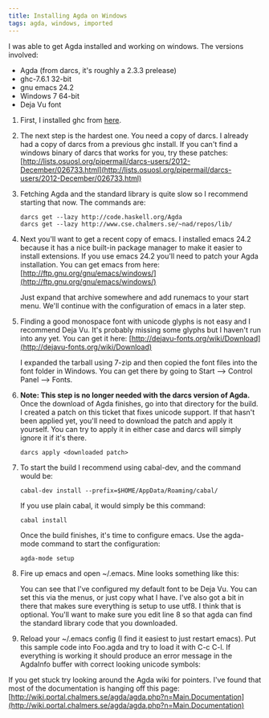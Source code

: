 ```yaml
---
title: Installing Agda on Windows
tags: agda, windows, imported
---
```


I was able to get Agda installed and working on windows. The versions involved:

  * Agda (from darcs, it's roughly a 2.3.3 prelease)
  * ghc-7.6.1 32-bit
  * gnu emacs 24.2
  * Windows 7 64-bit
  * Deja Vu font

  1. First, I installed ghc from
     [here](http://www.haskell.org/ghc/download_ghc_7_6_1).
  
  1. The next step is the hardest one. You need a copy of darcs. I already had
     a copy of darcs from a previous ghc install. If you can't find a windows
     binary of darcs that works for you, try these patches:
     [http://lists.osuosl.org/pipermail/darcs-users/2012-December/026733.html](http://lists.osuosl.org/pipermail/darcs-users/2012-December/026733.html)
  
  
  1. Fetching Agda and the standard library is quite slow so I recommend starting that now. The commands are:

         darcs get --lazy http://code.haskell.org/Agda
         darcs get --lazy http://www.cse.chalmers.se/~nad/repos/lib/

  1. Next you'll want to get a recent copy of emacs. I installed emacs 24.2
     because it has a nice built-in package manager to make it easier to install
     extensions. If you use emacs 24.2 you'll need to patch your Agda installation.
     You can get emacs from here:
     [http://ftp.gnu.org/gnu/emacs/windows/](http://ftp.gnu.org/gnu/emacs/windows/)
  
     Just expand that archive somewhere and add runemacs to your start menu. We'll
     continue with the configuration of emacs in a later step.

  1. Finding a good monospace font with unicode glyphs is not easy and I
     recommend Deja Vu. It's probably missing some glyphs but I haven't run into any
     yet. You can get it here: [http://dejavu-fonts.org/wiki/Download](http://dejavu-fonts.org/wiki/Download)

     I expanded the tarball using 7-zip and then copied the font files into the
     font folder in Windows. You can get there by going to Start --\> Control
     Panel --\> Fonts.

  1. **Note: This step is no longer needed with the darcs version of Agda.**
     Once the download of Agda finishes, go into that directory for the build.
     I created a patch on this ticket that fixes unicode support. If that hasn't
     been applied yet, you'll need to download the patch and apply it yourself. You
     can try to apply it in either case and darcs will simply ignore it if it's
     there.

         darcs apply <downloaded patch>

  1. To start the build I recommend using cabal-dev, and the command would be:

         cabal-dev install --prefix=$HOME/AppData/Roaming/cabal/
     
     If you use plain cabal, it would simply be this command:

         cabal install
     
     Once the build finishes, it's time to configure emacs. Use the agda-mode
     command to start the configuration:

         agda-mode setup

  1. Fire up emacs and open ~/.emacs. Mine looks something like this:

     <script src="https://gist.github.com/4574857.js"></script>

     You can see that I've configured my default font to be Deja Vu. You can set
     this via the menus, or just copy what I have. I've also got a bit in there that
     makes sure everything is setup to use utf8. I think that is optional. You'll
     want to make sure you edit line 8 so that agda can find the standard library
     code that you downloaded.

  1. Reload your ~/.emacs config (I find it easiest to just restart emacs). Put
     this sample code into Foo.agda and try to load it with C-c C-l. If everything
     is working it should produce an error message in the AgdaInfo buffer with
     correct looking unicode symbols:
     <script src="https://gist.github.com/4574913.js"></script>

If you get stuck try looking around the Agda wiki for pointers. I've found
that most of the documentation is hanging off this page:
[http://wiki.portal.chalmers.se/agda/agda.php?n=Main.Documentation](http://wiki.portal.chalmers.se/agda/agda.php?n=Main.Documentation)
